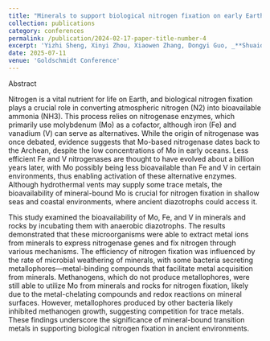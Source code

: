 ```yaml
---
title: "Minerals to support biological nitrogen fixation on early Earth"
collection: publications
category: conferences
permalink: /publication/2024-02-17-paper-title-number-4
excerpt: 'Yizhi Sheng, Xinyi Zhou, Xiaowen Zhang, Dongyi Guo, _**Shuaidi Wang**_, and Hailiang Dong'
date: 2025-07-11
venue: 'Goldschmidt Conference'
---
```

Abstract

Nitrogen is a vital nutrient for life on Earth, and biological nitrogen fixation plays a crucial role in converting atmospheric nitrogen (N2) into bioavailable ammonia (NH3). This process relies on nitrogenase enzymes, which primarily use molybdenum (Mo) as a cofactor, although iron (Fe) and vanadium (V) can serve as alternatives. While the origin of nitrogenase was once debated, evidence suggests that Mo-based nitrogenase dates back to the Archean, despite the low concentrations of Mo in early oceans. Less efficient Fe and V nitrogenases are thought to have evolved about a billion years later, with Mo possibly being less bioavailable than Fe and V in certain environments, thus enabling activation of these alternative enzymes. Although hydrothermal vents may supply some trace metals, the bioavailability of mineral-bound Mo is crucial for nitrogen fixation in shallow seas and coastal environments, where ancient diazotrophs could access it.

This study examined the bioavailability of Mo, Fe, and V in minerals and rocks by incubating them with anaerobic diazotrophs. The results demonstrated that these microorganisms were able to extract metal ions from minerals to express nitrogenase genes and fix nitrogen through various mechanisms. The efficiency of nitrogen fixation was influenced by the rate of microbial weathering of minerals, with some bacteria secreting metallophores—metal-binding compounds that facilitate metal acquisition from minerals. Methanogens, which do not produce metallophores, were still able to utilize Mo from minerals and rocks for nitrogen fixation, likely due to the metal-chelating compounds and redox reactions on mineral surfaces. However, metallophores produced by other bacteria likely inhibited methanogen growth, suggesting competition for trace metals. These findings underscore the significance of mineral-bound transition metals in supporting biological nitrogen fixation in ancient environments.
